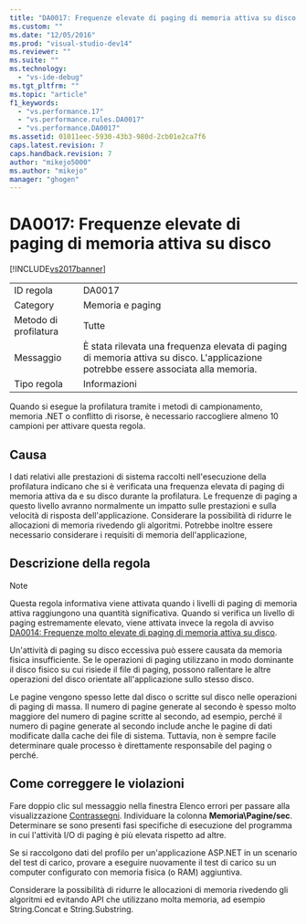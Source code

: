 ```yaml
---
title: "DA0017: Frequenze elevate di paging di memoria attiva su disco | Microsoft Docs"
ms.custom: ""
ms.date: "12/05/2016"
ms.prod: "visual-studio-dev14"
ms.reviewer: ""
ms.suite: ""
ms.technology: 
  - "vs-ide-debug"
ms.tgt_pltfrm: ""
ms.topic: "article"
f1_keywords: 
  - "vs.performance.17"
  - "vs.performance.rules.DA0017"
  - "vs.performance.DA0017"
ms.assetid: 01011eec-5930-43b3-980d-2cb01e2ca7f6
caps.latest.revision: 7
caps.handback.revision: 7
author: "mikejo5000"
ms.author: "mikejo"
manager: "ghogen"
---
```

# DA0017: Frequenze elevate di paging di memoria attiva su disco
[!INCLUDE[vs2017banner](../code-quality/includes/vs2017banner.md)]

|||  
|-|-|  
|ID regola|DA0017|  
|Category|Memoria e paging|  
|Metodo di profilatura|Tutte|  
|Messaggio|È stata rilevata una frequenza elevata di paging di memoria attiva su disco.  L'applicazione potrebbe essere associata alla memoria.|  
|Tipo regola|Informazioni|  
  
 Quando si esegue la profilatura tramite i metodi di campionamento, memoria .NET o conflitto di risorse, è necessario raccogliere almeno 10 campioni per attivare questa regola.  
  
## Causa  
 I dati relativi alle prestazioni di sistema raccolti nell'esecuzione della profilatura indicano che si è verificata una frequenza elevata di paging di memoria attiva da e su disco durante la profilatura.  Le frequenze di paging a questo livello avranno normalmente un impatto sulle prestazioni e sulla velocità di risposta dell'applicazione.  Considerare la possibilità di ridurre le allocazioni di memoria rivedendo gli algoritmi.  Potrebbe inoltre essere necessario considerare i requisiti di memoria dell'applicazione,  
  
## Descrizione della regola  
  
> [!NOTE]
>  Questa regola informativa viene attivata quando i livelli di paging di memoria attiva raggiungono una quantità significativa.  Quando si verifica un livello di paging estremamente elevato, viene attivata invece la regola di avviso [DA0014: Frequenze molto elevate di paging di memoria attiva su disco](../profiling/da0014-extremely-high-rates-of-paging-active-memory-to-disk.md).  
  
 Un'attività di paging su disco eccessiva può essere causata da memoria fisica insufficiente.  Se le operazioni di paging utilizzano in modo dominante il disco fisico su cui risiede il file di paging, possono rallentare le altre operazioni del disco orientate all'applicazione sullo stesso disco.  
  
 Le pagine vengono spesso lette dal disco o scritte sul disco nelle operazioni di paging di massa.  Il numero di pagine generate al secondo è spesso molto maggiore del numero di pagine scritte al secondo, ad esempio,  perché il numero di pagine generate al secondo include anche le pagine di dati modificate dalla cache dei file di sistema.  Tuttavia, non è sempre facile determinare quale processo è direttamente responsabile del paging o perché.  
  
## Come correggere le violazioni  
 Fare doppio clic sul messaggio nella finestra Elenco errori per passare alla visualizzazione [Contrassegni](../profiling/marks-view.md).  Individuare la colonna **Memoria\\Pagine\/sec**.  Determinare se sono presenti fasi specifiche di esecuzione del programma in cui l'attività I\/O di paging è più elevata rispetto ad altre.  
  
 Se si raccolgono dati del profilo per un'applicazione ASP.NET in un scenario del test di carico, provare a eseguire nuovamente il test di carico su un computer configurato con memoria fisica \(o RAM\) aggiuntiva.  
  
 Considerare la possibilità di ridurre le allocazioni di memoria rivedendo gli algoritmi ed evitando API che utilizzano molta memoria, ad esempio String.Concat e String.Substring.